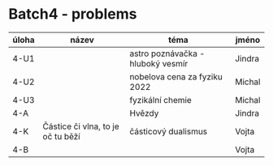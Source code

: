 # Batch4 - problems

| úloha | název | téma | jméno |
|-------|-------|------|-------|
| 4-U1  |       | astro poznávačka - hluboký vesmír | Jindra |
| 4-U2  |       | nobelova cena za fyziku 2022 | Michal |
| 4-U3  |       | fyzikální chemie | Michal |
| 4-A   |       | Hvězdy | Jindra |
| 4-K   | Částice či vlna, to je oč tu běží | částicový dualismus | Vojta |
| 4-B   |       |  | Vojta |

